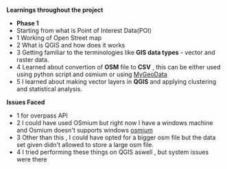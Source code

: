 **Learnings throughout the project**

* **Phase 1**
* Starting from what is Point of Interest Data(POI)
* 1 Working of Open Street map
* 2 What is QGIS and how does it works 
* 3 Getting familiar to the terminologies like **GIS data types** - vector and raster data.
* 4 Learned about convertion of **OSM** file to **CSV** , this can be either used using python script and osmium or using [MyGeoData](https://mygeodata.cloud/)
* 5 I learned about making vector layers in **QGIS** and applying clustering and statistical analysis.


**Issues Faced**
 * 1 for overpass API
 * 2 I could have used OSmium but right now I have a windows machine and Osmium doesn't supports windows [osmium](https://osmcode.org/osmium-tool/)
 * 3 Other than this , I could have opted for a bigger osm file but the data set given didn't allowed to store a large osm file.
 * 4 I tried performing these things on QGIS aswell , but system issues were there 
 
